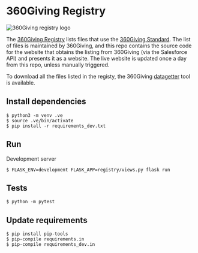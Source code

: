# 360Giving Registry

![360Giving registry logo](registry/static/images/360-logos/360giving-registry.svg)

The [360Giving Registry](http://data.threesixtygiving.org) lists files that use the [360Giving Standard](http://standard.threesixtygiving.org). The list of files is maintained by 360Giving, and this repo contains the source code for the website that obtains the listing from 360Giving (via the Salesforce API) and presents it as a website. The live website is updated once a day from this repo, unless manually triggered.

To download all the files listed in the registy, the 360Giving [datagetter](https://github.com/ThreeSixtyGiving/datagetter) tool is available.

## Install dependencies

```
$ python3 -m venv .ve
$ source .ve/bin/activate
$ pip install -r requirements_dev.txt
```

## Run

Development server
```
$ FLASK_ENV=development FLASK_APP=registry/views.py flask run
```

## Tests
```
$ python -m pytest
```

## Update requirements

```
$ pip install pip-tools
$ pip-compile requirements.in
$ pip-compile requirements_dev.in
```
